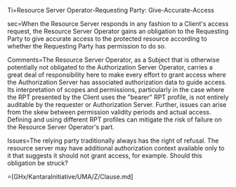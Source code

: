 Ti=Resource Server Operator-Requesting Party: Give-Accurate-Access

sec=When the Resource Server responds in any fashion to a Client's access request, the Resource Server Operator gains an obligation to the Requesting Party to give accurate access to the protected resource according to whether the Requesting Party has permission to do so.

Comments=The Resource Server Operator, as a Subject that is otherwise potentially not obligated to the Authorization Server Operator, carries a great deal of responsibility here to make every effort to grant access where the Authorization Server has associated authorization data to guide access. Its interpretation of scopes and permissions, particularly in the case where the RPT presented by the Client uses the "bearer" RPT profile, is not entirely auditable by the requester or Authorization Server. Further, issues can arise from the skew between permission validity periods and actual access. Defining and using different RPT profiles can mitigate the risk of failure on the Resource Server Operator's part.

Issues=The relying party traditionally always has the right of refusal. The resource server may have additional authorization context available only to it that suggests it should not grant access, for example. Should this obligation be struck?

=[GHx/KantaraInitiative/UMA/Z/Clause.md]
